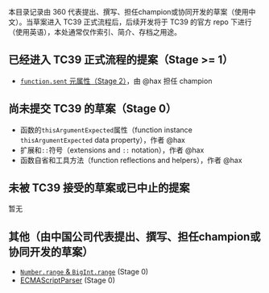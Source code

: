 本目录记录由 360 代表提出、撰写、担任champion或协同开发的草案（使用中文）。当草案进入 TC39 正式流程后，后续开发将于 TC39 的官方 repo 下进行（使用英语），本处通常仅作索引、简介、存档之用途。

## 已经进入 TC39 正式流程的提案（Stage >= 1）

- [`function.sent` 元属性（Stage 2）](https://github.com/tc39/proposal-function.sent)，由 @hax 担任 champion
<!-- old url: https://github.com/allenwb/ESideas/blob/master/Generator%20metaproperty.md -->

## 尚未提交 TC39 的草案（Stage 0）

- 函数的`thisArgumentExpected`属性（function instance `thisArgumentExpected` data property），作者 @hax
- 扩展和`::`符号（extensions and `::` notation），作者 @hax
- 函数自省和工具方法（function reflections and helpers），作者 @hax

## 未被 TC39 接受的草案或已中止的提案

暂无

## 其他（由中国公司代表提出、撰写、担任champion或协同开发的草案）

- [`Number.range` & `BigInt.range`](https://github.com/Jack-Works/proposal-Number.range) (Stage 0)
- [ECMAScriptParser](https://github.com/Jack-Works/proposal-ecmascript-parser) (Stage 0)
